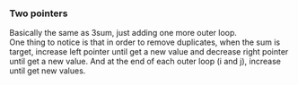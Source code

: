 ### Two pointers  
Basically the same as 3sum, just adding one more outer loop.  
One thing to notice is that in order to remove duplicates, when the sum is target, increase left pointer until get a new value and decrease right pointer until get a new value. And at the end of each outer loop (i and j), increase until get new values.
